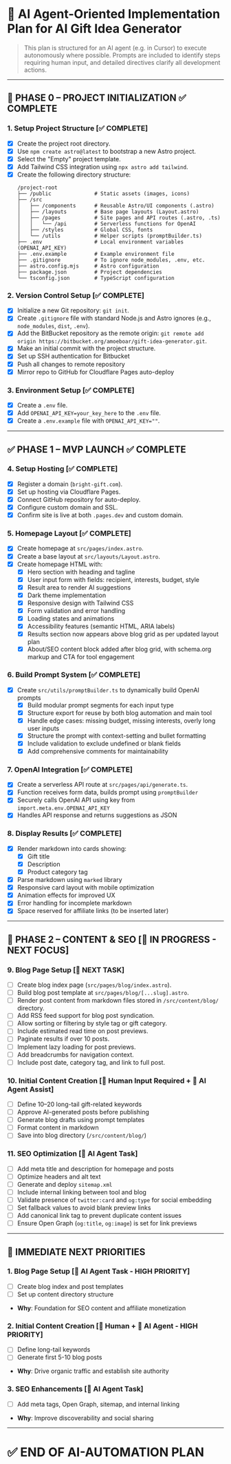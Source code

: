 # 🤖 AI Agent-Oriented Implementation Plan for AI Gift Idea Generator

> This plan is structured for an AI agent (e.g. in Cursor) to execute autonomously where possible. 
> Prompts are included to identify steps requiring human input, and detailed directives clarify all development actions.

---

## 🚀 PHASE 0 – PROJECT INITIALIZATION ✅ COMPLETE

### 1. Setup Project Structure [✅ COMPLETE]
- [x] Create the project root directory.
- [x] Use `npm create astro@latest` to bootstrap a new Astro project.
- [x] Select the "Empty" project template.
- [x] Add Tailwind CSS integration using `npx astro add tailwind`.
- [x] Create the following directory structure:
  ```
  /project-root
  ├── /public              # Static assets (images, icons)
  ├── /src
  │   ├── /components      # Reusable Astro/UI components (.astro)
  │   ├── /layouts         # Base page layouts (Layout.astro)
  │   ├── /pages           # Site pages and API routes (.astro, .ts)
  │   │   └── /api         # Serverless functions for OpenAI
  │   ├── /styles          # Global CSS, fonts
  │   └── /utils           # Helper scripts (promptBuilder.ts)
  ├── .env                 # Local environment variables (OPENAI_API_KEY)
  ├── .env.example         # Example environment file
  ├── .gitignore           # To ignore node_modules, .env, etc.
  ├── astro.config.mjs     # Astro configuration
  ├── package.json         # Project dependencies
  └── tsconfig.json        # TypeScript configuration
  ```

### 2. Version Control Setup [✅ COMPLETE]
- [x] Initialize a new Git repository: `git init`.
- [x] Create `.gitignore` file with standard Node.js and Astro ignores (e.g., `node_modules`, `dist`, `.env`).
- [x] Add the BitBucket repository as the remote origin: `git remote add origin https://bitbucket.org/amoeboar/gift-idea-generator.git`.
- [x] Make an initial commit with the project structure.
- [x] Set up SSH authentication for Bitbucket
- [x] Push all changes to remote repository
- [x] Mirror repo to GitHub for Cloudflare Pages auto-deploy

### 3. Environment Setup [✅ COMPLETE]
- [x] Create a `.env` file.
- [x] Add `OPENAI_API_KEY=your_key_here` to the `.env` file.
- [x] Create a `.env.example` file with `OPENAI_API_KEY=""`.

---

## ✅ PHASE 1 – MVP LAUNCH ✅ COMPLETE

### 4. Setup Hosting [✅ COMPLETE]
- [x] Register a domain (`bright-gift.com`).
- [x] Set up hosting via Cloudflare Pages.
- [x] Connect GitHub repository for auto-deploy.
- [x] Configure custom domain and SSL.
- [x] Confirm site is live at both `.pages.dev` and custom domain.

### 5. Homepage Layout [✅ COMPLETE]
- [x] Create homepage at `src/pages/index.astro`.
- [x] Create a base layout at `src/layouts/Layout.astro`.
- [x] Create homepage HTML with:
  - [x] Hero section with heading and tagline
  - [x] User input form with fields: recipient, interests, budget, style
  - [x] Result area to render AI suggestions
  - [x] Dark theme implementation
  - [x] Responsive design with Tailwind CSS
  - [x] Form validation and error handling
  - [x] Loading states and animations
  - [x] Accessibility features (semantic HTML, ARIA labels)
  - [x] Results section now appears above blog grid as per updated layout plan
  - [x] About/SEO content block added after blog grid, with schema.org markup and CTA for tool engagement

### 6. Build Prompt System [✅ COMPLETE]
- [x] Create `src/utils/promptBuilder.ts` to dynamically build OpenAI prompts
  - [x] Build modular prompt segments for each input type
  - [x] Structure export for reuse by both blog automation and main tool
  - [x] Handle edge cases: missing budget, missing interests, overly long user inputs
  - [x] Structure the prompt with context-setting and bullet formatting
  - [x] Include validation to exclude undefined or blank fields
  - [x] Add comprehensive comments for maintainability

### 7. OpenAI Integration [✅ COMPLETE]
- [x] Create a serverless API route at `src/pages/api/generate.ts`.
- [x] Function receives form data, builds prompt using `promptBuilder`
- [x] Securely calls OpenAI API using key from `import.meta.env.OPENAI_API_KEY`
- [x] Handles API response and returns suggestions as JSON

### 8. Display Results [✅ COMPLETE]
- [x] Render markdown into cards showing:
  - [x] Gift title
  - [x] Description
  - [x] Product category tag
- [x] Parse markdown using `marked` library
- [x] Responsive card layout with mobile optimization
- [x] Animation effects for improved UX
- [x] Error handling for incomplete markdown
- [x] Space reserved for affiliate links (to be inserted later)

---

## 📝 PHASE 2 – CONTENT & SEO [🔄 IN PROGRESS - NEXT FOCUS]

### 9. Blog Page Setup [🔄 NEXT TASK]
- [ ] Create blog index page (`src/pages/blog/index.astro`).
- [ ] Build blog post template at `src/pages/blog/[...slug].astro`.
- [ ] Render post content from markdown files stored in `/src/content/blog/` directory.
- [ ] Add RSS feed support for blog post syndication.
- [ ] Allow sorting or filtering by style tag or gift category.
- [ ] Include estimated read time on post previews.
- [ ] Paginate results if over 10 posts.
- [ ] Implement lazy loading for post previews.
- [ ] Add breadcrumbs for navigation context.
- [ ] Include post date, category tag, and link to full post.

### 10. Initial Content Creation [🔧 Human Input Required + 🤖 AI Agent Assist]
- [ ] Define 10–20 long-tail gift-related keywords
- [ ] Approve AI-generated posts before publishing
- [ ] Generate blog drafts using prompt templates
- [ ] Format content in markdown
- [ ] Save into blog directory (`/src/content/blog/`)

### 11. SEO Optimization [🤖 AI Agent Task]
- [ ] Add meta title and description for homepage and posts
- [ ] Optimize headers and alt text
- [ ] Generate and deploy `sitemap.xml`
- [ ] Include internal linking between tool and blog
- [ ] Validate presence of `twitter:card` and `og:type` for social embedding
- [ ] Set fallback values to avoid blank preview links
- [ ] Add canonical link tag to prevent duplicate content issues
- [ ] Ensure Open Graph (`og:title`, `og:image`) is set for link previews

---

## 🎯 IMMEDIATE NEXT PRIORITIES

### 1. **Blog Page Setup** [🤖 AI Agent Task - HIGH PRIORITY]
- [ ] Create blog index and post templates
- [ ] Set up content directory structure
- **Why**: Foundation for SEO content and affiliate monetization

### 2. **Initial Content Creation** [🔧 Human + 🤖 AI Agent - HIGH PRIORITY]
- [ ] Define long-tail keywords
- [ ] Generate first 5-10 blog posts
- **Why**: Drive organic traffic and establish site authority

### 3. **SEO Enhancements** [🤖 AI Agent Task]
- [ ] Add meta tags, Open Graph, sitemap, and internal linking
- **Why**: Improve discoverability and social sharing

---

# ✅ END OF AI-AUTOMATION PLAN